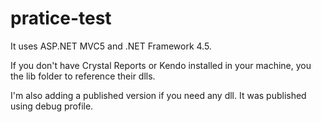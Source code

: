 # pratice-test

It uses ASP.NET MVC5 and .NET Framework 4.5.

If you don't have Crystal Reports or Kendo installed in your machine, you the lib folder to reference their dlls.

I'm also adding a published version if you need any dll. It was published using debug profile.

